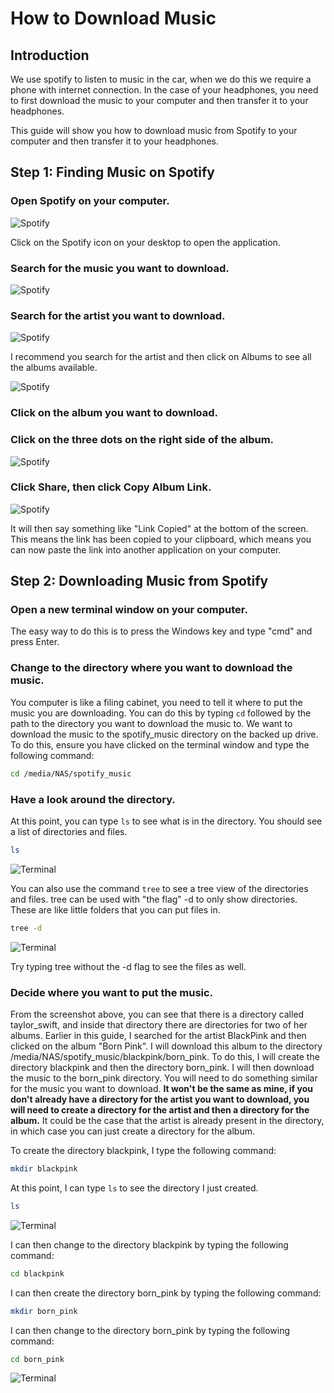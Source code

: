 # How to Download Music
## Introduction

We use spotify to listen to music in the car, when we do this we require a phone with internet connection. In the case of your headphones, you need to first download the music to your computer and then transfer it to your headphones.

This guide will show you how to download music from Spotify to your computer and then transfer it to your headphones.

## Step 1: Finding Music on Spotify
### Open Spotify on your computer.

![Spotify](./images/spotify.png)

Click on the Spotify icon on your desktop to open the application.

### Search for the music you want to download.
![Spotify](./images/spotify_search.png)

### Search for the artist you want to download.
![Spotify](./images/spotify_artist_search.png)

I recommend you search for the artist and then click on Albums to see all the albums available.

![Spotify](./images/spotify_album_search.png)

### Click on the album you want to download.

### Click on the three dots on the right side of the album.

![Spotify](./images/spotify_album.png)

### Click Share, then click Copy Album Link.

![Spotify](./images/spotify_share.png)

It will then say something like "Link Copied" at the bottom of the screen. This means the link has been copied to your clipboard, which means you can now paste the link into another application on your computer.

## Step 2: Downloading Music from Spotify

### Open a new terminal window on your computer.
The easy way to do this is to press the Windows key and type "cmd" and press Enter.

### Change to the directory where you want to download the music.
You computer is like a filing cabinet, you need to tell it where to put the music you are downloading. You can do this by typing `cd` followed by the path to the directory you want to download the music to. We want to download the music to the spotify_music directory on the backed up drive. To do this, ensure you have clicked on the terminal window and type the following command:

```bash
cd /media/NAS/spotify_music
```

### Have a look around the directory.
At this point, you can type `ls` to see what is in the directory. You should see a list of directories and files.

```bash
ls
```
![Terminal](./images/terminal_ls.png)

You can also use the command `tree` to see a tree view of the directories and files. tree can be used with "the flag" -d to only show directories. These are like little folders that you can put files in.

```bash
tree -d
```

![Terminal](./images/terminal_tree.png)

Try typing tree without the -d flag to see the files as well.

### Decide where you want to put the music.

From the screenshot above, you can see that there is a directory called taylor_swift, and inside that directory there are directories for two of her albums. Earlier in this guide, I searched for the artist BlackPink and then clicked on the album "Born Pink". I will download this album to the directory /media/NAS/spotify_music/blackpink/born_pink. To do this, I will create the directory blackpink and then the directory born_pink. I will then download the music to the born_pink directory. You will need to do something similar for the music you want to download. **It won't be the same as mine, if you don't already have a directory for the artist you want to download, you will need to create a directory for the artist and then a directory for the album.** It could be the case that the artist is already present in the directory, in which case you can just create a directory for the album.

To create the directory blackpink, I type the following command:

```bash
mkdir blackpink
```

At this point, I can type `ls` to see the directory I just created.

```bash
ls
```
![Terminal](./images/terminal_blackpink_ls.png)

I can then change to the directory blackpink by typing the following command:

```bash
cd blackpink
```

I can then create the directory born_pink by typing the following command:

```bash
mkdir born_pink
```

I can then change to the directory born_pink by typing the following command:

```bash
cd born_pink
```

![Terminal](./images/terminal_blackpink_born_pink.png)
